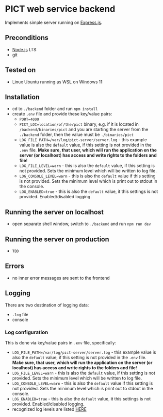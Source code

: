 # PICT web service backend

Implements simple server running on [Express.js](https://expressjs.com/).

## Preconditions

- [Node.js](https://nodejs.org) LTS
- git

## Tested on

- Linux Ubuntu running as WSL on Windows 11

## Installation

- cd to `./backend` folder and run `npm install`
- create `.env` file and provide these key/value pairs:
  - `PORT=4000`
  - `PICT_LOC=location/of/the/pict` binary, e.g. if it is located in `/backend/binaries/pict` and you are starting the server from the `./backend` folder, then the value must be `./binaries/pict`
  - `LOG_FILE_PATH=/var/log/pict-server/server.log` - this example value is also the `default` value, if this setting is not provided in the `.env` file. **Make sure, that user, which will run the application on the server (or localhost) has access and write rights to the folders and file!**
  - `LOG_FILE_LEVEL=warn` - this is also the `default` value, if this setting is not provided. Sets the minimum level which will be written to log file.
  - `LOG_CONSOLE_LEVEL=warn` - this is also the `default` value if this setting is not provided. Sets the minimum level which is print out to stdout in the console.
  - `LOG_ENABLED=true` - this is also the `default` value, it this settings is not provided. Enabled/disabled logging.

## Running the server on localhost

- open separate shell window, switch to `./backend` and run `npm run dev`

## Running the server on production

- `TBD`

## Errors

- no inner error messages are sent to the frontend

## Logging

There are two destination of logging data:

- `.log` file
- console

### Log configuration

This is done via key/value pairs in `.env` file, specifically:

- `LOG_FILE_PATH=/var/log/pict-server/server.log` - this example value is also the `default` value, if this setting is not provided in the `.env` file. **Make sure, that user, which will run the application on the server (or localhost) has access and write rights to the folders and file!**
- `LOG_FILE_LEVEL=warn` - this is also the `default` value, if this setting is not provided. Sets the minimum level which will be written to log file.
- `LOG_CONSOLE_LEVEL=warn` - this is also the `default` value if this setting is not provided. Sets the minimum level which is print out to stdout in the console.
- `LOG_ENABLED=true` - this is also the `default` value, it this settings is not provided. Enabled/disabled logging.
- recognized log levels are listed [HERE](https://getpino.io/#/docs/api?id=levels)
